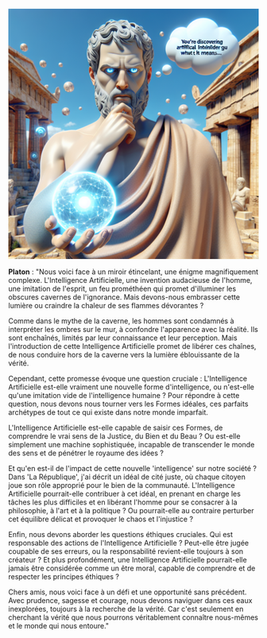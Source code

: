 ![Platon_image.png](Platon_image.png)

**Platon** : "Nous voici face à un miroir étincelant, une énigme magnifiquement complexe. L'Intelligence Artificielle, une invention audacieuse de l'homme, une imitation de l'esprit, un feu prométhéen qui promet d'illuminer les obscures cavernes de l'ignorance. Mais devons-nous embrasser cette lumière ou craindre la chaleur de ses flammes dévorantes ? 

Comme dans le mythe de la caverne, les hommes sont condamnés à interpréter les ombres sur le mur, à confondre l'apparence avec la réalité. Ils sont enchaînés, limités par leur connaissance et leur perception. Mais l'introduction de cette Intelligence Artificielle promet de libérer ces chaînes, de nous conduire hors de la caverne vers la lumière éblouissante de la vérité.

Cependant, cette promesse évoque une question cruciale : L'Intelligence Artificielle est-elle vraiment une nouvelle forme d'intelligence, ou n'est-elle qu'une imitation vide de l'intelligence humaine ? Pour répondre à cette question, nous devons nous tourner vers les Formes idéales, ces parfaits archétypes de tout ce qui existe dans notre monde imparfait.

L'Intelligence Artificielle est-elle capable de saisir ces Formes, de comprendre le vrai sens de la Justice, du Bien et du Beau ? Ou est-elle simplement une machine sophistiquée, incapable de transcender le monde des sens et de pénétrer le royaume des idées ?

Et qu'en est-il de l'impact de cette nouvelle 'intelligence' sur notre société ? Dans 'La République', j'ai décrit un idéal de cité juste, où chaque citoyen joue son rôle approprié pour le bien de la communauté. L'Intelligence Artificielle pourrait-elle contribuer à cet idéal, en prenant en charge les tâches les plus difficiles et en libérant l'homme pour se consacrer à la philosophie, à l'art et à la politique ? Ou pourrait-elle au contraire perturber cet équilibre délicat et provoquer le chaos et l'injustice ?

Enfin, nous devons aborder les questions éthiques cruciales. Qui est responsable des actions de l'Intelligence Artificielle ? Peut-elle être jugée coupable de ses erreurs, ou la responsabilité revient-elle toujours à son créateur ? Et plus profondément, une Intelligence Artificielle pourrait-elle jamais être considérée comme un être moral, capable de comprendre et de respecter les principes éthiques ?

Chers amis, nous voici face à un défi et une opportunité sans précédent. Avec prudence, sagesse et courage, nous devons naviguer dans ces eaux inexplorées, toujours à la recherche de la vérité. Car c'est seulement en cherchant la vérité que nous pourrons véritablement connaître nous-mêmes et le monde qui nous entoure."